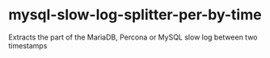 # mysql-slow-log-splitter-per-by-time
Extracts the part of the MariaDB, Percona or MySQL slow log between two timestamps
